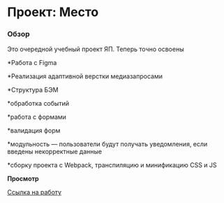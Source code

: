 # Проект: Место

### Обзор

Это очередной учебный проект ЯП. Теперь точно освоены

*Работа с Figma

*Реализация адаптивной верстки медиазапросами

*Структура БЭМ

*обработка событий

*работа с формами

*валидация форм

*модульность — пользователи будут получать уведомления, если введены некорректные данные

*сборку проекта с Webpack, транспиляцию и минификацию CSS и JS

**Просмотр**

 [Ссылка на работу](https://polinaru.github.io/mesto-project)
